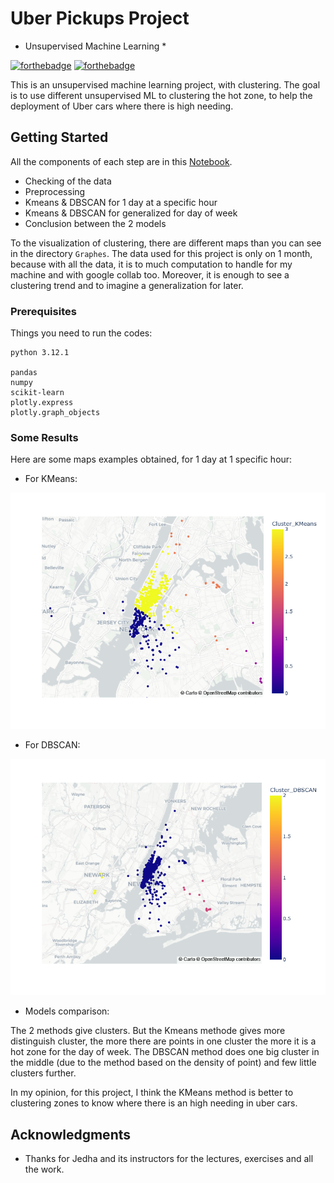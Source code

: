 # Uber Pickups Project
* Unsupervised Machine Learning * 

[![forthebadge](http://forthebadge.com/images/badges/built-with-love.svg)](http://forthebadge.com) [![forthebadge](https://forthebadge.com/images/badges/made-with-python.svg)](https://forthebadge.com)


This is an unsupervised machine learning project, with clustering. The goal is to use different unsupervised ML to clustering the hot zone, to help the deployment of Uber cars where there is high needing.

## Getting Started

All the components of each step are in this [Notebook](Uber_Pickups_Project_YP.ipynb).
* Checking of the data
* Preprocessing
* Kmeans & DBSCAN for 1 day at a specific hour
* Kmeans & DBSCAN for generalized for day of week
* Conclusion between the 2 models

To the visualization of clustering, there are different maps than you can see in the directory `Graphes`.
The data used for this project is only on 1 month, because with all the data, it is to much computation to handle for my machine and with google collab too. Moreover, it is enough to see a clustering trend and to imagine a generalization for later. 

### Prerequisites

Things you need to run the codes:

```
python 3.12.1

pandas 
numpy
scikit-learn
plotly.express
plotly.graph_objects
```

### Some Results

Here are some maps examples obtained, for 1 day at 1 specific hour:

* For KMeans:

![KMeans](Graphes/1Day_1Hour/KMeans/KMeans_1day_1hour_3.png)

* For DBSCAN:

![DBSCAN](Graphes/1Day_1Hour/DBSCAN/DBSCAN_1day_1hour_4.png)

* Models comparison:

The 2 methods give clusters. But the Kmeans methode gives more distinguish cluster, the more there are points in one cluster the more it is a hot zone for the day of week. The DBSCAN method does one big cluster in the middle (due to the method based on the density of point) and few little clusters further.

In my opinion, for this project, I think the KMeans method is better to clustering zones to know where there is an high needing in uber cars.
## Acknowledgments

* Thanks for Jedha and its instructors for the lectures, exercises and all the work.




